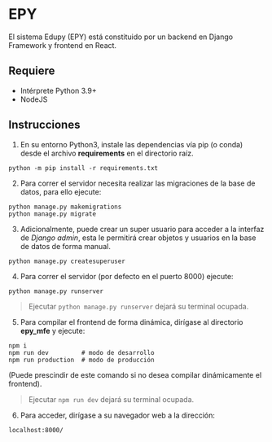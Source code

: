 # EPY

El sistema Edupy (EPY) está constituido por un backend en Django Framework y frontend en React.

## Requiere

-   Intérprete Python 3.9+
-   NodeJS

## Instrucciones

1. En su entorno Python3, instale las dependencias vía pip (o conda) desde el archivo **requirements** en el directorio raíz.

```
python -m pip install -r requirements.txt
```

2. Para correr el servidor necesita realizar las migraciones de la base de datos, para ello ejecute:

```
python manage.py makemigrations
python manage.py migrate
```

3. Adicionalmente, puede crear un super usuario para acceder a la interfaz de _Django admin_, esta le permitirá crear objetos y usuarios en la base de datos de forma manual.

```
python manage.py createsuperuser
```

4. Para correr el servidor (por defecto en el puerto 8000) ejecute:

```
python manage.py runserver
```

> Ejecutar `python manage.py runserver` dejará su terminal ocupada.

5. Para compilar el frontend de forma dinámica, dirígase al directorio **epy_mfe** y ejecute:

```
npm i
npm run dev			# modo de desarrollo
npm run production	# modo de producción
```

(Puede prescindir de este comando si no desea compilar dinámicamente el frontend).

> Ejecutar `npm run dev` dejará su terminal ocupada.

6. Para acceder, dirígase a su navegador web a la dirección:

```
localhost:8000/
```
